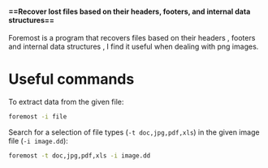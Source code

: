 #### ==**Recover lost files based on their headers, footers, and internal data structures**==

Foremost is a program that recovers files based on their headers , footers and internal data structures , I find it useful when dealing with png images.
# Useful commands

To extract data from the given file:

```bash
foremost -i file
```

Search for a selection of file types (`-t doc,jpg,pdf,xls`) in the given image file (`-i image.dd`): 

```bash
foremost -t doc,jpg,pdf,xls -i image.dd
```
